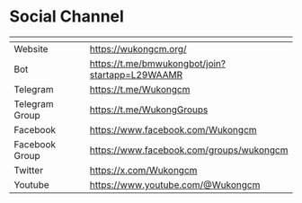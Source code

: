 # Social Channel

<table data-header-hidden><thead><tr><th width="183"></th><th></th></tr></thead><tbody><tr><td>Website</td><td><a href="https://wukongcm.org/">https://wukongcm.org/</a></td></tr><tr><td>Bot</td><td><a href="https://t.me/bmwukongbot/join?startapp=L29WAAMR">https://t.me/bmwukongbot/join?startapp=L29WAAMR</a></td></tr><tr><td>Telegram</td><td><a href="https://t.me/Wukongcm">https://t.me/Wukongcm</a></td></tr><tr><td>Telegram Group</td><td><a href="https://t.me/WukongGroups">https://t.me/WukongGroups</a></td></tr><tr><td>Facebook</td><td><a href="https://www.facebook.com/Wukongcm">https://www.facebook.com/Wukongcm</a></td></tr><tr><td>Facebook Group</td><td><a href="https://www.facebook.com/groups/wukongcm">https://www.facebook.com/groups/wukongcm</a></td></tr><tr><td>Twitter</td><td><a href="https://x.com/Wukongcm">https://x.com/Wukongcm</a></td></tr><tr><td>Youtube</td><td><a href="https://www.youtube.com/@Wukongcm">https://www.youtube.com/@Wukongcm</a></td></tr></tbody></table>

